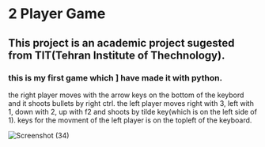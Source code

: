 # 2 Player Game
## This project is an academic project sugested from TIT(Tehran Institute of Thechnology).
### this is my first game which ] have made it with python.


the right player moves with the arrow keys on the bottom of the keybord and it shoots bullets by right ctrl.
the left player moves right with 3, left with 1, down with 2, up with f2 and shoots by tilde key(which is on the left side of 1).
keys for the movment of the left player is on the topleft of the keyboard.

![Screenshot (34)](https://user-images.githubusercontent.com/95845593/223932337-5f24f668-cb02-4272-9d50-e1530e9996a5.png)
